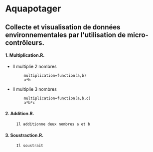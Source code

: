 # Aquapotager
Collecte et visualisation de données environnementales par l'utilisation de micro-contrôleurs.
------



#### 1. Multiplication.R.
   
 * Il multiplie 2 nombres
   
            multiplication=function(a,b)
            a*b
 * Il multiplie 3 nombres
   
            multiplication=function(a,b,c)
            a*b*c
      
#### 2. Addition.R.
   
         Il additionne deux nombres a et b

#### 3. Soustraction.R.
   
         Il soustrait
